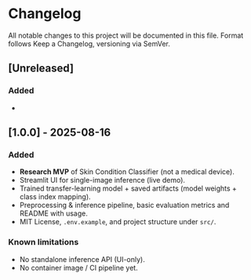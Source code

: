 # Changelog
All notable changes to this project will be documented in this file.
Format follows Keep a Changelog, versioning via SemVer.

## [Unreleased]
### Added
- 

## [1.0.0] - 2025-08-16
### Added
- **Research MVP** of Skin Condition Classifier (not a medical device).
- Streamlit UI for single-image inference (live demo).
- Trained transfer-learning model + saved artifacts (model weights + class index mapping).
- Preprocessing & inference pipeline, basic evaluation metrics and README with usage.
- MIT License, `.env.example`, and project structure under `src/`.

### Known limitations
- No standalone inference API (UI-only).
- No container image / CI pipeline yet.
